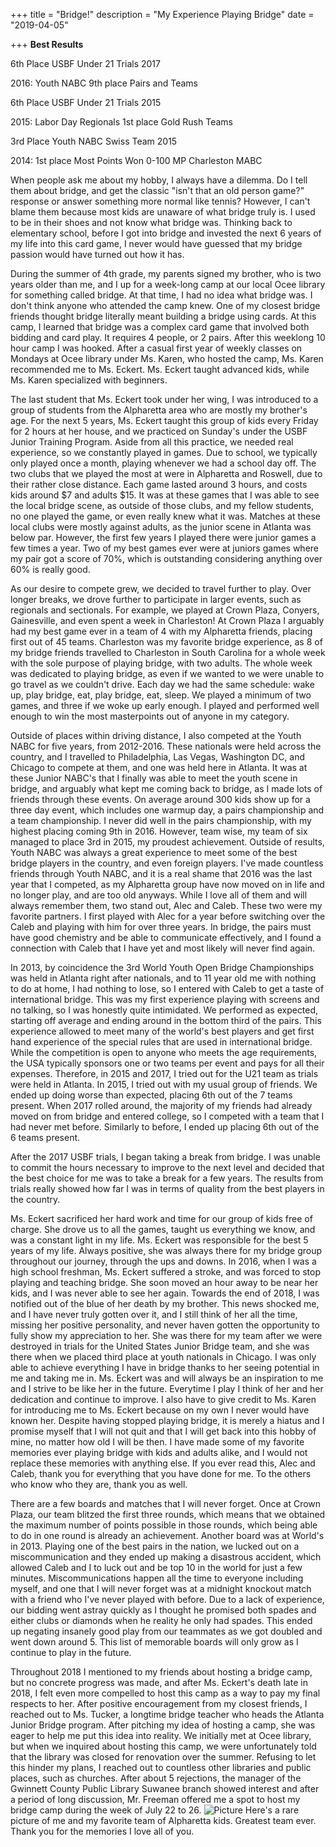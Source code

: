 +++
title = "Bridge!"
description = "My Experience Playing Bridge"
date = "2019-04-05"

+++
**Best Results**

6th Place USBF Under 21 Trials 2017

2016: Youth NABC 9th place Pairs and Teams 

6th Place USBF Under 21 Trials 2015

2015: Labor Day Regionals 1st place Gold Rush Teams 

3rd Place Youth NABC Swiss Team 2015

2014: 1st place Most Points Won 0-100 MP Charleston MABC

When people ask me about my hobby, I always have a dilemma. Do I tell them about bridge, and get the classic "isn't that an old person game?" response or answer something more normal like tennis? However, I can't blame them because most kids are unaware of what bridge truly is. I used to be in their shoes and not know what bridge was. Thinking back to elementary school, before I got into bridge and invested the next 6 years of my life into this card game, I never would have guessed that my bridge passion would have turned out how it has. 

During the summer of 4th grade, my parents signed my brother, who is two years older than me, and I up for a week-long camp at our local Ocee library for something called bridge. At that time, I had no idea what bridge was. I don't think anyone who attended the camp knew. One of my closest bridge friends thought bridge literally meant building a bridge using cards. At this camp, I learned that bridge was a complex card game that involved both bidding and card play. It requires 4 people, or 2 pairs. After this weeklong 10 hour camp I was hooked. After a casual first year of weekly classes on Mondays at Ocee library under Ms. Karen, who hosted the camp, Ms. Karen recommended me to Ms. Eckert. Ms. Eckert taught advanced kids, while Ms. Karen specialized with beginners. 

The last student that Ms. Eckert took under her wing, I was introduced to a group of students from the Alpharetta area who are mostly my brother's age. For the next 5 years, Ms. Eckert taught this group of kids every Friday for 2 hours at her house, and we practiced on Sunday's under the USBF Junior Training Program. Aside from all this practice, we needed real experience, so we constantly played in games. Due to school, we typically only played once a month, playing whenever we had a school day off. The two clubs that we played the most at were in Alpharetta and Roswell, due to their rather close distance. Each game lasted around 3 hours, and costs kids around $7 and adults $15. It was at these games that I was able to see the local bridge scene, as outside of those clubs, and my fellow students, no one played the game, or even really knew what it was. Matches at these local clubs were mostly against adults, as the junior scene in Atlanta was below par. However, the first few years I played there were junior games a few times a year. Two of my best games ever were at juniors games where my pair got a score of 70%, which is outstanding considering anything over 60% is really good. 

As our desire to compete grew, we decided to travel further to play. Over longer breaks, we drove further to participate in larger events, such as regionals and sectionals. For example, we played at Crown Plaza, Conyers, Gainesville, and even spent a week in Charleston!  At Crown Plaza I arguably had my best game ever in a team of 4 with my Alpharetta friends, placing first out of 45 teams. Charleston was my favorite bridge experience, as 8 of my bridge friends travelled to Charleston in South Carolina for a whole week with the sole purpose of playing bridge, with two adults. The whole week was dedicated to playing bridge, as even if we wanted to we were unable to go travel as we couldn't drive. Each day we had the same schedule: wake up, play bridge, eat, play bridge, eat, sleep. We played a minimum of two games, and three if we woke up early enough. I played and performed well enough to win the most masterpoints out of anyone in my category. 

Outside of places within driving distance, I also competed at the Youth NABC for five years, from 2012-2016. These nationals were held across the country, and I travelled to Philadelphia, Las Vegas, Washington DC, and Chicago to compete at them, and one was held here in Atlanta. It was at these Junior NABC's that I finally was able to meet the youth scene in bridge, and arguably what kept me coming back to bridge, as I made lots of friends through these events. On average around 300 kids show up for a three day event, which includes one warmup day, a pairs championship and a team championship. I never did well in the pairs championship, with my highest placing coming 9th in 2016. However, team wise, my team of six managed to place 3rd in 2015, my proudest achievement. Outside of results, Youth NABC was always a great experience to meet some of the best bridge players in the country, and even foreign players. I've made countless friends through Youth NABC, and it is a real shame that 2016 was the last year that I competed, as my Alpharetta group have now moved on in life and no longer play, and are too old anyways. While I love all of them and will always remember them, two stand out, Alec and Caleb. These two were my favorite partners. I first played with Alec for a year before switching over the Caleb and playing with him for over three years. In bridge, the pairs must have good chemistry and be able to communicate effectively, and I found a connection with Caleb that I have yet and most likely will never find again. 

In 2013, by coincidence the 3rd World Youth Open Bridge Championships was held in Atlanta right after nationals, and to 11 year old me with nothing to do at home, I had nothing to lose, so I entered with Caleb to get a taste of international bridge. This was my first experience playing with screens and no talking, so I was honestly quite intimidated. We performed as expected, starting off average and ending around in the bottom third of the pairs. This experience allowed to meet many of the world's best players and get first hand experience of the special rules that are used in international bridge. While the competition is open to anyone who meets the age requirements, the USA typically sponsors one or two teams per event and pays for all their expenses. Therefore, in 2015 and 2017, I tried out for the U21 team as trials were held in Atlanta. In 2015, I tried out with my usual group of friends. We ended up doing worse than expected, placing 6th out of the 7 teams present. When 2017 rolled around, the majority of my friends had already moved on from bridge and entered college, so I competed with a team that I had never met before. Similarly to before, I ended up placing 6th out of the 6 teams present. 

After the 2017 USBF trials, I began taking a break from bridge. I was unable to commit the hours necessary to improve to the next level and decided that the best choice for me was to take a break for a few years. The results from trials really showed how far I was in terms of quality from the best players in the country. 

Ms. Eckert sacrificed her hard work and time for our group of kids free of charge. She drove us to all the games, taught us everything we know, and was a constant light in my life. Ms. Eckert was responsible for the best 5 years of my life. Always positive, she was always there for my bridge group throughout our journey, through the ups and downs. In 2016, when I was a high school freshman, Ms. Eckert suffered a stroke, and was forced to stop playing and teaching bridge. She soon moved an hour away to be near her kids, and I was never able to see her again. Towards the end of 2018, I was notified out of the blue of her death by my brother. This news shocked me, and I have never truly gotten over it, and I still think of her all the time, missing her positive personality, and never haven gotten the opportunity to fully show my appreciation to her. She was there for my team after we were destroyed in trials for the United States Junior Bridge team, and she was there when we placed third place at youth nationals in Chicago. I was only able to achieve everything I have in bridge thanks to her seeing potential in me and taking me in. Ms. Eckert was and will always be an inspiration to me and I strive to be like her in the future. Everytime I play I think of her and her dedication and continue to improve. I also have to give credit to Ms. Karen for introducing me to Ms. Eckert because on my own I never would have known her. Despite having stopped playing bridge, it is merely a hiatus and I promise myself that I will not quit and that I will get back into this hobby of mine, no matter how old I will be then. I have made some of my favorite memories ever playing bridge with kids and adults alike, and I would not replace these memories with anything else. If you ever read this, Alec and Caleb, thank you for everything that you have done for me. To the others who know who they are, thank you as well. 

There are a few boards and matches that I will never forget. Once at Crown Plaza, our team blitzed the first three rounds, which means that we obtained the maximum number of points possible in those rounds, which being able to do in one round is already an achievement. Another board was at World's in 2013. Playing one of the best pairs in the nation, we lucked out on a miscommunication and they ended up making a disastrous accident, which allowed Caleb and I to luck out and be top 10 in the world for just a few minutes. Miscommunications happen all the time to everyone including myself, and one that I will never forget was at a midnight knockout match with a friend who I've never played with before. Due to a lack of experience, our bidding went astray quickly as I thought he promised both spades and either clubs or diamonds when he reality he only had spades. This ended up negating insanely good play from our teammates as we got doubled and went down around 5.  This list of memorable boards will only grow as I continue to play in the future. 

Throughout 2018 I mentioned to my friends about hosting a bridge camp, but no concrete progress was made, and after Ms. Eckert's death late in 2018, I felt even more compelled to host this camp as a way to pay my final respects to her. After positive encouragement from my closest friends, I reached out to Ms. Tucker, a longtime bridge teacher who heads the Atlanta Junior Bridge program. After pitching my idea of hosting a camp, she was eager to help me put this idea into reality. We initially met at Ocee library, but when we inquired about hosting this camp, we were unfortunately told that the library was closed for renovation over the summer. Refusing to let this hinder my plans, I reached out to countless other libraries and public places, such as churches. After about 5 rejections, the manager of the Gwinnett County Public Library Suwanee branch showed interest and after a period of long discussion, Mr. Freeman offered me a spot to host my bridge camp during the week of July 22 to 26. 
![Picture](/bridge1.jpg)
Here's a rare picture of me and my favorite team of Alpharetta kids. Greatest team ever. Thank you for the memories I love all of you.